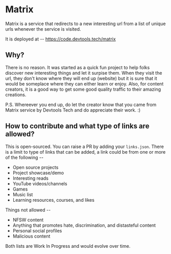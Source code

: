 # Matrix

Matrix is a service that redirects to a new interesting url from a list of unique urls whenever the service is visited.

It is deployed at -- https://code.devtools.tech/matrix

## Why?

There is no reason. It was started as a quick fun project to help folks discover new interesting things and let it surpise them. When they visit the url, they don't know where they will end up (website) but it is sure that it would be someplace where they can either learn or enjoy. Also, for content creators, it is a good way to get some good quality traffic to their amazing creations.

P.S. Whereever you end up, do let the creator know that you came from Matrix service by Devtools Tech and do appreciate their work. :)

## How to contribute and what type of links are allowed?

This is open-sourced. You can raise a PR by adding your `links.json`. There is a limit to type of links that can be added, a link could be from one or more of the following --

- Open source projects
- Project showcase/demo
- Interesting reads
- YouTube videos/channels
- Games
- Music list
- Learning resources, courses, and likes

Things not allowed --

- NFSW content
- Anything that promotes hate, discrimination, and distasteful content
- Personal social profiles
- Malicious content

Both lists are Work In Progress and would evolve over time.
